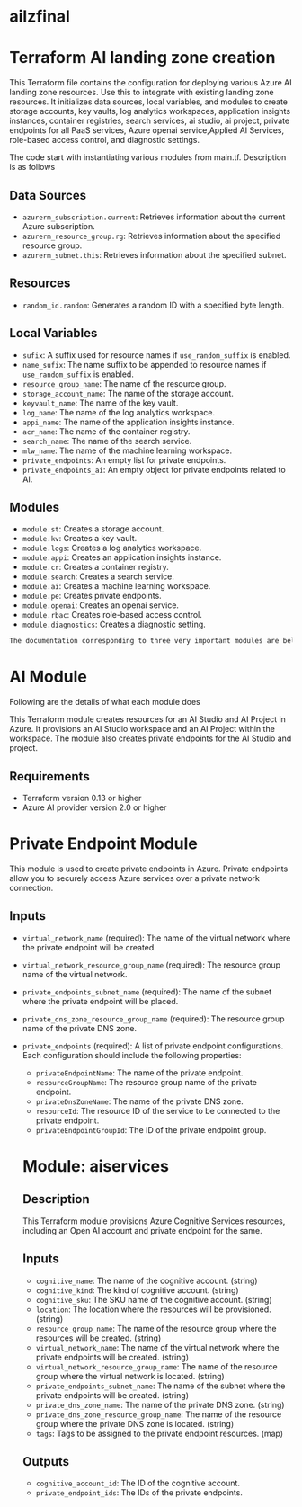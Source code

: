 # ailzfinal

# Terraform AI landing zone creation

This Terraform file contains the configuration for deploying various Azure AI landing zone resources. Use this to integrate with existing landing zone resources. It initializes data sources, local variables, and modules to create storage accounts, key vaults, log analytics workspaces, application insights instances, container registries, search services, ai studio, ai project, private endpoints for all PaaS services, Azure openai service,Applied AI Services, role-based access control, and diagnostic settings.

The code start with instantiating various modules from main.tf. Description is as follows

## Data Sources

- `azurerm_subscription.current`: Retrieves information about the current Azure subscription.
- `azurerm_resource_group.rg`: Retrieves information about the specified resource group.
- `azurerm_subnet.this`: Retrieves information about the specified subnet.

## Resources

- `random_id.random`: Generates a random ID with a specified byte length.

## Local Variables

- `sufix`: A suffix used for resource names if `use_random_suffix` is enabled.
- `name_sufix`: The name suffix to be appended to resource names if `use_random_suffix` is enabled.
- `resource_group_name`: The name of the resource group.
- `storage_account_name`: The name of the storage account.
- `keyvault_name`: The name of the key vault.
- `log_name`: The name of the log analytics workspace.
- `appi_name`: The name of the application insights instance.
- `acr_name`: The name of the container registry.
- `search_name`: The name of the search service.
- `mlw_name`: The name of the machine learning workspace.
- `private_endpoints`: An empty list for private endpoints.
- `private_endpoints_ai`: An empty object for private endpoints related to AI.

## Modules

- `module.st`: Creates a storage account.
- `module.kv`: Creates a key vault.
- `module.logs`: Creates a log analytics workspace.
- `module.appi`: Creates an application insights instance.
- `module.cr`: Creates a container registry.
- `module.search`: Creates a search service.
- `module.ai`: Creates a machine learning workspace.
- `module.pe`: Creates private endpoints.
- `module.openai`: Creates an openai service.
- `module.rbac`: Creates role-based access control.
- `module.diagnostics`: Creates a diagnostic setting.

```markdown
The documentation corresponding to three very important modules are belwo. Please refer to the other individual module files for more detailed documentation on each resource.
```

# AI Module
Following are the details of what each module does 

This Terraform module creates resources for an AI Studio and AI Project in Azure. It provisions an AI Studio workspace and an AI Project within the workspace. The module also creates private endpoints for the AI Studio and project.

## Requirements

- Terraform version 0.13 or higher
- Azure AI provider version 2.0 or higher

# Private Endpoint Module

This module is used to create private endpoints in Azure. Private endpoints allow you to securely access Azure services over a private network connection.

## Inputs

- `virtual_network_name` (required): The name of the virtual network where the private endpoint will be created.
- `virtual_network_resource_group_name` (required): The resource group name of the virtual network.
- `private_endpoints_subnet_name` (required): The name of the subnet where the private endpoint will be placed.
- `private_dns_zone_resource_group_name` (required): The resource group name of the private DNS zone.
- `private_endpoints` (required): A list of private endpoint configurations. Each configuration should include the following properties:
    - `privateEndpointName`: The name of the private endpoint.
    - `resourceGroupName`: The resource group name of the private endpoint.
    - `privateDnsZoneName`: The name of the private DNS zone.
    - `resourceId`: The resource ID of the service to be connected to the private endpoint.
    - `privateEndpointGroupId`: The ID of the private endpoint group.


    # Module: aiservices

    ## Description
    This Terraform module provisions Azure Cognitive Services resources, including an Open AI account and private endpoint for the same.

    ## Inputs
    - `cognitive_name`: The name of the cognitive account. (string)
    - `cognitive_kind`: The kind of cognitive account. (string)
    - `cognitive_sku`: The SKU name of the cognitive account. (string)
    - `location`: The location where the resources will be provisioned. (string)
    - `resource_group_name`: The name of the resource group where the resources will be created. (string)
    - `virtual_network_name`: The name of the virtual network where the private endpoints will be created. (string)
    - `virtual_network_resource_group_name`: The name of the resource group where the virtual network is located. (string)
    - `private_endpoints_subnet_name`: The name of the subnet where the private endpoints will be created. (string)
    - `private_dns_zone_name`: The name of the private DNS zone. (string)
    - `private_dns_zone_resource_group_name`: The name of the resource group where the private DNS zone is located. (string)
    - `tags`: Tags to be assigned to the private endpoint resources. (map)

    ## Outputs
    - `cognitive_account_id`: The ID of the cognitive account.
    - `private_endpoint_ids`: The IDs of the private endpoints.

